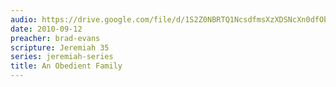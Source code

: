 ```yaml
---
audio: https://drive.google.com/file/d/1S2Z0NBRTQ1NcsdfmsXzXDSNcXn0dfObO/view
date: 2010-09-12
preacher: brad-evans
scripture: Jeremiah 35
series: jeremiah-series
title: An Obedient Family
---
```

